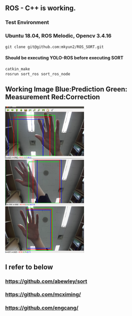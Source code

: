 ## ROS - C++ is working. 
### Test Environment
  ### Ubuntu 18.04, ROS Melodic, Opencv 3.4.16
<pre>
<code>git clone git@github.com:mkyun2/ROS_SORT.git</code>
</pre>
  #### Should be executing YOLO-ROS before executing SORT
<pre>
<code>catkin_make
rosrun sort_ros sort_ros_node</code>
</pre>
## Working Image Blue:Prediction Green: Measurement Red:Correction
<img src="/picture/test1.png" width = "50%" height = "50%"></img>
<img src="/picture/test2.png" width = "50%" height = "50%"></img>
<img src="/picture/test3.png" width = "50%" height = "50%"></img>

## I refer to below
### https://github.com/abewley/sort
### https://github.com/mcximing/
### https://github.com/engcang/



